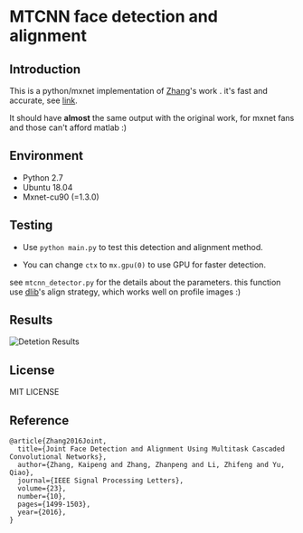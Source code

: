 # MTCNN face detection and alignment

## Introduction

  This is a python/mxnet implementation of [Zhang](https://kpzhang93.github.io/)'s work **<Joint Face Detection and Alignment using Multi-task Cascaded Convolutional Neural Networks>**. it's fast and accurate,  see [link](https://github.com/kpzhang93/MTCNN_face_detection_alignment). 

  It should have **almost** the same output with the original work,  for mxnet fans and those can't afford matlab :)


## Environment

-   Python 2.7 
-   Ubuntu 18.04
-   Mxnet-cu90 (=1.3.0)

## Testing

-   Use `python main.py` to test this detection and alignment method.

-   You can change `ctx` to `mx.gpu(0)` to use GPU for faster detection.


see `mtcnn_detector.py` for the details about the parameters. this function use [dlib](http://dlib.net/)'s align strategy, which works well on profile images :) 

## Results

![Detetion Results](https://raw.githubusercontent.com/deepinx/MTCNN_face_detection/master/detection_result.png)



## License

MIT LICENSE



## Reference
```
@article{Zhang2016Joint,
  title={Joint Face Detection and Alignment Using Multitask Cascaded Convolutional Networks},
  author={Zhang, Kaipeng and Zhang, Zhanpeng and Li, Zhifeng and Yu, Qiao},
  journal={IEEE Signal Processing Letters},
  volume={23},
  number={10},
  pages={1499-1503},
  year={2016},
}
```
